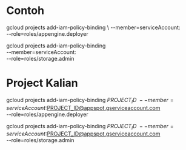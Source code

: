 # Contoh

gcloud projects add-iam-policy-binding <nama-project> \ --member=serviceAccount:<nama-service-account> \
 --role=roles/appengine.deployer

gcloud projects add-iam-policy-binding <nama-project> \
 --member=serviceAccount:<nama-service-account> \
 --role=roles/storage.admin

# Project Kalian

gcloud projects add-iam-policy-binding $PROJECT_ID \
--member=serviceAccount:$PROJECT_ID@appspot.gserviceaccount.com \
 --role=roles/appengine.deployer

gcloud projects add-iam-policy-binding $PROJECT_ID \
 --member=serviceAccount:$PROJECT_ID@appspot.gserviceaccount.com \
 --role=roles/storage.admin
